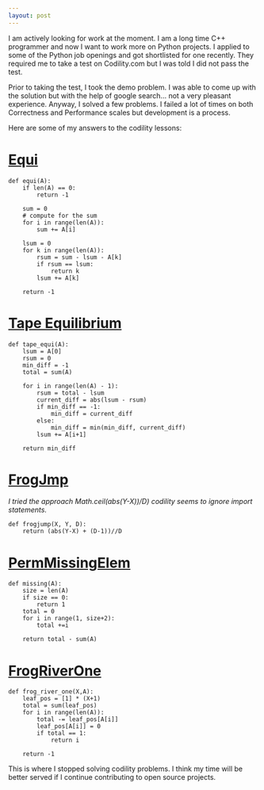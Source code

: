 ```yaml
---
layout: post
---
```


I am actively looking for work at the moment. I am a long time C++ programmer and now I want to work more on Python projects. I applied to some of the Python job openings and got shortlisted for one recently. They required me to take a test on Codility.com but I was told I did not pass the test. 

Prior to taking the test, I took the demo problem. I was able to come up with the solution but with the help of google search... not a very pleasant experience. Anyway, I solved a few problems. I failed a lot of times on both Correctness and Performance scales but development is a process. 

Here are some of my answers to the codility lessons:

# [Equi](http://blog.codility.com/2011/03/solutions-for-task-equi.html)

    def equi(A):
        if len(A) == 0:
            return -1

        sum = 0
        # compute for the sum
        for i in range(len(A)):
            sum += A[i]

        lsum = 0
        for k in range(len(A)):
            rsum = sum - lsum - A[k]
            if rsum == lsum:
                return k
            lsum += A[k]

        return -1

# [Tape Equilibrium](https://codility.com/programmers/task/tape_equilibrium)

    def tape_equi(A):
        lsum = A[0]
        rsum = 0
        min_diff = -1
        total = sum(A)

        for i in range(len(A) - 1):
            rsum = total - lsum
            current_diff = abs(lsum - rsum)
            if min_diff == -1:
                min_diff = current_diff
            else:
                min_diff = min(min_diff, current_diff)
            lsum += A[i+1]

        return min_diff

# [FrogJmp](https://codility.com/programmers/task/frog_jmp)

*I tried the approach Math.ceil(abs(Y-X))/D) codility seems to ignore import statements.*

    def frogjump(X, Y, D):
        return (abs(Y-X) + (D-1))//D

# [PermMissingElem](https://codility.com/programmers/task/perm_missing_elem)

    def missing(A):
        size = len(A)
        if size == 0:
            return 1
        total = 0
        for i in range(1, size+2):
            total +=i

        return total - sum(A)

# [FrogRiverOne](https://codility.com/programmers/task/frog_river_one)

    def frog_river_one(X,A):
        leaf_pos = [1] * (X+1)
        total = sum(leaf_pos)
        for i in range(len(A)):
            total -= leaf_pos[A[i]]
            leaf_pos[A[i]] = 0
            if total == 1:
                return i

        return -1

This is where I stopped solving codility problems. I think my time will be better served if I continue contributing to open source projects.